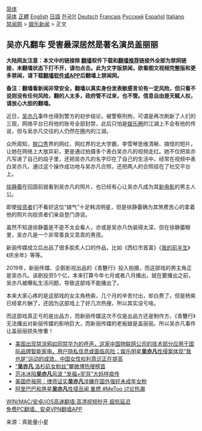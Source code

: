  <!-- 面包屑导航 --> <div class="breadcrumb"><!-- GTranslate: https://gtranslate.io/ -->  <div class="switcher notranslate">  <div class="selected">  <a href="#" onclick="return false;"> 简体</a>  </div>  <div class="option">  <a href="https://www.bannedbook.org" onclick="doGTranslate('zh-CN|zh-CN');jQuery('div.switcher div.selected a').html(jQuery(this).html());return false;" title="简体中文" class="nturl selected"> 简体</a>  <a href="https://www.bannedbook.org/zh-tw/" onclick="doGTranslate('zh-CN|zh-TW');jQuery('div.switcher div.selected a').html(jQuery(this).html());return false;" title="繁體中文" class="nturl"> 正體</a>  <a href="https://www.bannedbook.org/en/" onclick="doGTranslate('zh-CN|en');jQuery('div.switcher div.selected a').html(jQuery(this).html());return false;" title="English" class="nturl"> English</a>  <a href="https://www.bannedbook.org/ja/" onclick="doGTranslate('zh-CN|ja');jQuery('div.switcher div.selected a').html(jQuery(this).html());return false;" title="日本語" class="nturl"> 日語</a>  <a href="https://www.bannedbook.org/ko/" onclick="doGTranslate('zh-CN|ko');jQuery('div.switcher div.selected a').html(jQuery(this).html());return false;" title="한국어" class="nturl"> 한국어</a>  <a href="https://www.bannedbook.org/de/" onclick="doGTranslate('zh-CN|de');jQuery('div.switcher div.selected a').html(jQuery(this).html());return false;" title="Deutsch" class="nturl"> Deutsch</a>  <a href="https://www.bannedbook.org/fr/" onclick="doGTranslate('zh-CN|fr');jQuery('div.switcher div.selected a').html(jQuery(this).html());return false;" title="Français" class="nturl"> Français</a>  <a href="https://www.bannedbook.org/ru/" onclick="doGTranslate('zh-CN|ru');jQuery('div.switcher div.selected a').html(jQuery(this).html());return false;" title="Русский" class="nturl"> Русский</a>  <a href="https://www.bannedbook.org/es/" onclick="doGTranslate('zh-CN|es');jQuery('div.switcher div.selected a').html(jQuery(this).html());return false;" title="Español" class="nturl"> Español</a>  <a href="https://www.bannedbook.org/it/" onclick="doGTranslate('zh-CN|it');jQuery('div.switcher div.selected a').html(jQuery(this).html());return false;" title="Italiano" class="nturl"> Italiano</a>  </div>  </div>      <div class='breadcrumb-sub'><!-- Breadcrumb NavXT 6.3.0 --> <a href="https://www.bannedbook.org/" class="home">禁闻网</a> &gt; <a href="https://www.bannedbook.org/bnews/yule/" class="category">娱乐新闻</a> &gt; 正文</div></div><h2>吴亦凡翻车 受害最深居然是著名演员盖丽丽</h2> <p class="notice"><b>大陆网友注意：本文中的链接除 <a href="https://github.com/bannedbook/fanqiang" >翻墙</a>软件下载和<a href="https://github.com/killgcd/justmysocks/blob/master/README.md">翻墙推荐</a>链接外全部为禁网链接，未翻墙状态下打不开，请勿点击。此为文字版禁闻，欲看图文视频完整版和更多禁闻，请下载<a href="https://github.com/bannedbook/fanqiang">翻墙软件或APP</a>后翻墙上禁闻网。</p><p>备注：翻墙看新闻非常安全，翻墙以真实身份发表敏感言论有一定风险，但只看不说则没有任何风险，翻的人太多，政府管不过来，也不管。信息自由是天赋人权，请放心大胆的翻墙。</b></p>  <div class="entry"> <p id="conimg">近日，<a href="https://www.bannedbook.org/bnews/tag/%e5%90%b4%e4%ba%a6%e5%87%a1/" class="st_tag internal_tag" rel="tag" title="标签 吴亦凡 下的日志">吴亦凡</a>事件也得到警方的初步结论，被警察刑拘，可谓是再次刷新了人们的三观，网络平台已将他的账号全部封禁，此后只怕是<a href="https://www.bannedbook.org/bnews/tag/%e5%a8%b1%e4%b9%90%e5%9c%88/" class="st_tag internal_tag" rel="tag" title="标签 娱乐圈 下的日志">娱乐圈</a>的江湖上不会有他的传说，但与吴亦凡交往的人仍然在圈内的江湖。</p> <p>众所周知，<a href="https://www.bannedbook.org/bnews/tag/%E8%84%B1%E5%8F%A3%E7%A7%80/" class="st_tag internal_tag" rel="tag" title="标签 脱口秀 下的日志">脱口秀</a>界的网红、网红界的北大学霸，李雪琴思维清晰、搞怪的短片，让她在网络上大放异彩，更是通过拍摄多个表白吴亦凡的视频走红。她不仅把吴亦凡写进了自己的段子里，还把吴亦凡的名字印在了自己的生活中，经常在视频中表白吴亦凡，通过这个操作成功地与吴亦凡合照，还把两人的合照挂在了社交平台上。</p>  <p><a href="https://www.bannedbook.org/bnews/tag/%e5%be%90%e9%9d%99%e8%95%be/" class="st_tag internal_tag" rel="tag" title="标签 徐静蕾 下的日志">徐静蕾</a>在回国前就看到吴亦凡的照片，也已经有心让吴亦凡成为其<a href="https://www.bannedbook.org/bnews/tag/%E6%96%B0%E7%94%B5%E5%BD%B1/" class="st_tag internal_tag" rel="tag" title="标签 新电影 下的日志">新电影</a>的男主人公。</p> <p>即使<a href="https://www.bannedbook.org/bnews/tag/%e6%8a%95%e8%b5%84%e8%80%85/" class="st_tag internal_tag" rel="tag" title="标签 投资者 下的日志">投资者</a>们不看好这位“娘气”十足韩流明星，但是徐静蕾确为其煞费苦心的拿着他的照片向投资者们亲自登门游说。</p>  <p>虽然不知道徐静蕾是不是不太会看人，亦或是吴亦凡伪装得太深，但在徐静蕾眼里，吴亦凡是一个非常善良又乖乖的男孩。</p> <p>新丽传媒成立后出品了很多脍炙人口的作品，比如《西红市首富》《<a href="https://www.bannedbook.org/bnews/tag/%E6%88%91%E7%9A%84%E5%89%8D%E5%8D%8A%E7%94%9F/" class="st_tag internal_tag" rel="tag" title="标签 我的前半生 下的日志">我的前半生</a>》《庆余年》等等。</p>  <p>2019年，新丽传媒、企鹅影视出品的《青簪行》投入拍摄，而这部戏的男主角正是吴亦凡。该剧投资5个亿，本来打算今年七月或者八月播出，就在要播出之前，吴亦凡被曝私生活问题，导致这部戏不能播出了。</p> <p>本来大家心疼的是这部戏的女主角杨紫，几个月的辛苦付出，却白费了。但是杨紫已经拿片酬了，还因为这部戏上了好几次热搜，所以其实没亏啥。</p>  <p>而这部戏真正亏的是出品方，而新丽传媒这次不仅是出品方还是制作方，《青簪行》无法播出对新丽传媒的影响巨大，而新丽传媒的老板娘是盖丽丽。所以吴亦凡事件让盖丽丽损失惨重！</p> <ul class='op-related-articles' title='相关阅读'> <li><a href='https://www.bannedbook.org/bnews/worldnews/usa/20210811/1604118.html' target='_blank'>美国出现禁涂鸦如同禁华为的呼声，这家中国物联网公司的技术部分应用于国际品牌智能家电，用户隐私信息或面临风险；娱乐明星<b>吴亦凡</b>性侵案体现“我也是“运动的成效，中国女性权利意识正在提高</a></li> <li><a href='https://www.bannedbook.org/bnews/yule/20210811/1604086.html' target='_blank'>“<b>吴亦凡</b> 洛杉矶女粉丝”攀微博热搜榜首</a></li> <li><a href='https://www.bannedbook.org/bnews/yule/20210811/1604056.html' target='_blank'>范冰冰陷<b>吴亦凡</b>风波 “发福+驼背”大妈样疯传</a></li> <li><a href='https://www.bannedbook.org/bnews/yule/20210811/1604004.html' target='_blank'>美国侨报网：律师证实<b>吴亦凡</b>涉嫌在国外强奸未成年女粉</a></li> <li><a href='https://www.bannedbook.org/bnews/comments/20210811/1603992.html' target='_blank'>阿里巴巴和男星<b>吴亦凡</b>性侵丑闻 重燃 #MeToo 讨论热潮</a></li> </ul> <p class="texttj"> <a href="https://github.com/bannedbook/fanqiang/wiki/V2ray%E6%9C%BA%E5%9C%BA" target="_blank">WIN/MAC/安卓/iOS高速翻墙:高清视频秒开,超低延迟</a><br/> <a href="https://github.com/bannedbook/fanqiang/wiki/%E7%A6%81%E9%97%BB%E7%BD%91%E5%AE%89%E5%8D%93%E7%BF%BB%E5%A2%99%E6%96%B0%E9%97%BBAPP" target="_blank">免费PC翻墙、安卓VPN翻墙APP</a></p><p> 来源：真能量小星 </p><a name='sharetosocial'></a>  <div style="margin-bottom:5px;padding-bottom:5px;clear:both"> <div id="archive-pix-1" class="banner-ads"> <!-- AuctionX Display platform tag START --> <div id="26318x728x90x621x_ADSLOT2" clicktrack="%%CLICK_URL_ESC%%"></div> <!-- AuctionX Display platform tag END --> </div> <div id="archive-pix-2" class="banner-ads"> <!-- AuctionX Display platform tag START --> <div id="26315x300x250x621x_ADSLOT2" clicktrack="%%CLICK_URL_ESC%%"></div> <!-- AuctionX Display platform tag END --> </div> </div>  <div id="archive-pix-1" class="banner-ads"> <!-- AuctionX Display platform tag START --> <div id="26318x728x90x621x_ADSLOT3" clicktrack="%%CLICK_URL_ESC%%"></div> <!-- AuctionX Display platform tag END --> </div> </div><!--END ENTRY--> 